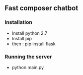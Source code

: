 ## Fast composer chatbot

### Installation
* Install python 2.7
* Install pip
* then : pip install flask

### Running the server
* python main.py
